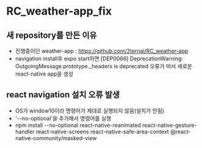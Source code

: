 # RC_weather-app_fix
## 새 repository를 만든 이유
- 진행중이던 weather-app : https://github.com/2ternal/RC_weather-app
- navigation install후 expo start하면 [DEP0066] DeprecationWarning: OutgoingMessage.prototype._headers is deprecated 오류가 떠서 새로운 react-native app을 생성
## react navigation 설치 오류 발생
- OS가 window10이라 명령어가 제대로 실행되지 않음(설치가 안됨)
- '--no-optional'을 추가해서 명령어를 실행
- npm install --no-optional react-native-reanimated react-native-gesture-handler react-native-screens react-native-safe-area-context @react-native-community/masked-view
